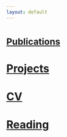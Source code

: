 ```yaml
---
layout: default
---
```



# <sub>[Publications](./publications-page.html)   
# [Projects](./publications-page.html)  
# [CV](./publications-page.html)   
# [Reading](./publications-page.html)


